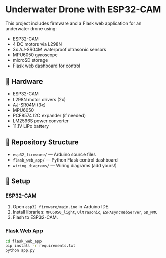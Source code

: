 # Underwater Drone with ESP32-CAM

This project includes firmware and a Flask web application for an underwater drone using:
- ESP32-CAM
- 4 DC motors via L298N
- 3x AJ-SR04M waterproof ultrasonic sensors
- MPU6050 gyroscope
- microSD storage
- Flask web dashboard for control

## 🔧 Hardware
- ESP32-CAM
- L298N motor drivers (2x)
- AJ-SR04M (3x)
- MPU6050
- PCF8574 I2C expander (if needed)
- LM2596S power converter
- 11.1V LiPo battery

## 📁 Repository Structure
- `esp32_firmware/` — Arduino source files
- `flask_web_app/` — Python Flask control dashboard
- `wiring_diagrams/` — Wiring diagrams (add yours!)

## 🚀 Setup

### ESP32-CAM
1. Open `esp32_firmware/main.ino` in Arduino IDE.
2. Install libraries: `MPU6050_light`, `Ultrasonic`, `ESPAsyncWebServer`, `SD_MMC`
3. Flash to ESP32-CAM.

### Flask Web App
```bash
cd flask_web_app
pip install -r requirements.txt
python app.py
